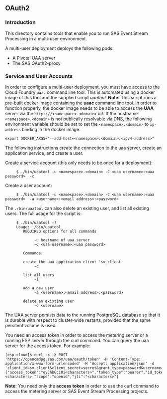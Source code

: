 ## OAuth2

### Introduction

This directory contains tools that enable you to run SAS Event Stream Processing in a multi-user environment.

A multi-user deployment deploys the following pods: 
* A Pivotal UAA server
* The SAS OAuth2-proxy

### Service and User Accounts

In order to configure a multi-user deployment, you must have access to the Cloud Foundry `uaac` command line tool. This is automated using a docker image of this tool and the supplied script *uaatool*. **Note:** This script runs a pre-built docker image containing the **uaac** command line tool. In order to function properly, the docker image needs to be able to access the **UAA** server via the ```https://<namespace>.<domain>``` url. If the hostname ```<namespace>.<domain>``` is not publically resolvable via DNS, the following environment variable should be set to set the ```<namespace>.<domain>``` to ```ip-address``` binding in the docker image. 


```export DOCKER_ARGS="--add-host=<namespace>.<domain>:<ipv4-address>"```

The following instructions create the connection to the uaa server, create an application service, and create a user.

Create a service account (this only needs to be once for a deployment):
```
     $ ./bin/uaatool -u <namespace>.<domain> -C <uaa username>:<uaa password>  -c
```

Create a user account:
```
     $ ./bin/uaatool -u <namespace>.<domain> -C <uaa username>:<uaa password>  -a <username>:<email address>:<password> 
```

The ```./bin/uaatool``` can also delete an existing user, and list all existing users. The full usage for the script is:
```
     $ ./bin/uaatool -?
     Usage: ./bin/uaatool
        REQUIRED options for all commands
 
             -u hostname of uaa server
             -C <uaa username>:<uaa password>
 
        Commands:
 
        create the uaa application client 'sv_client'
             -c
 
        list all users
             -l
 
        add a new user
             -a <username>:<email address>:<password>
 
        delete an existing user
             -d <username>
```

The UAA server persists data to the running PostgreSQL database so that it is
durable with respect to cluster-wide restarts, provided that the same
persitent volume is used.


You need an access token in order to access the metering server or a running ESP server through the curl command. You can query the uaa server for the access token. For example:

```
[esp-cloud]$ curl -k -X POST 'https://opencmdpg.sas.com/uaa/oauth/token' -H 'Content-Type: application/x-www-form-urlencoded' -H 'Accept: application/json' -d 'client_id=sv_client&client_secret=secret&grant_type=password&username=USERNAME&password=PASSWORD'
{"access_token":"eyJhbGciOi<characters>","token_type":"bearer","id_token":"eyJhb<characters>","refresh_token":"eyJhb<characters>","expires_in":<characters>,"scope":"openid","jti":"<characters>"}
```

**Note:** You need only the **access token** in order to use the curl command to access the metering server or SAS Event Stream Processing projects.

